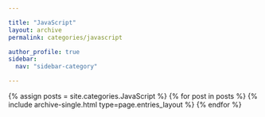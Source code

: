 ```yaml
---

title: "JavaScript"
layout: archive
permalink: categories/javascript

author_profile: true
sidebar:
  nav: "sidebar-category"

---
```


{% assign posts = site.categories.JavaScript %}
{% for post in posts %} 
  {% include archive-single.html type=page.entries_layout %} 
{% endfor %}
